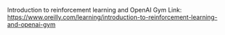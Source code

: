 Introduction to reinforcement learning and OpenAI Gym
Link: https://www.oreilly.com/learning/introduction-to-reinforcement-learning-and-openai-gym
